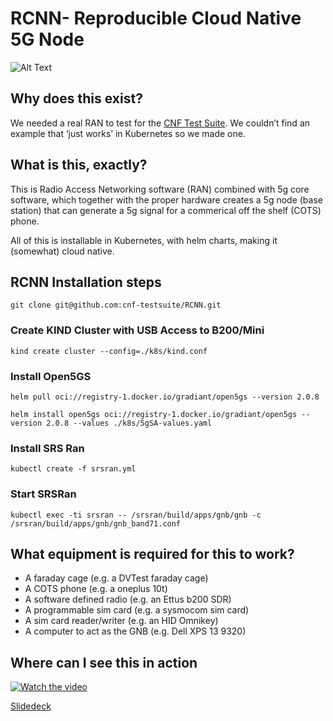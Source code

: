 # RCNN- Reproducible Cloud Native 5G Node 
![Alt Text](https://i.imgur.com/lXQG9MY.png)

## Why does this exist?
We needed a real RAN to test for the [CNF Test Suite](https://github.com/cnf-testsuite). We couldn’t find an example that ‘just works’ in Kubernetes so we made one.

## What is this, exactly?
This is Radio Access Networking software (RAN) combined with 5g core software, which together with the proper hardware creates a 5g node (base station) that can generate a 5g signal for a commerical off the shelf (COTS) phone. 

All of this is installable in Kubernetes, with helm charts, making it (somewhat) cloud native.

## RCNN Installation steps
`git clone git@github.com:cnf-testsuite/RCNN.git`

### Create KIND Cluster with USB Access to B200/Mini
`kind create cluster --config=./k8s/kind.conf`

### Install Open5GS
`helm pull oci://registry-1.docker.io/gradiant/open5gs --version 2.0.8`

`helm install open5gs oci://registry-1.docker.io/gradiant/open5gs --version 2.0.8 --values ./k8s/5gSA-values.yaml`

### Install SRS Ran
`kubectl create -f srsran.yml`

### Start SRSRan 
`kubectl exec -ti srsran -- /srsran/build/apps/gnb/gnb -c /srsran/build/apps/gnb/gnb_band71.conf`

## What equipment is required for this to work?

* A faraday cage (e.g. a DVTest faraday cage)
* A COTS phone (e.g. a oneplus 10t)
* A software defined radio (e.g. an Ettus b200 SDR)
* A programmable sim card (e.g. a sysmocom sim card)
* A sim card reader/writer (e.g. an HID Omnikey)
* A computer to act as the GNB (e.g. Dell XPS 13 9320)

## Where can I see this in action
[![Watch the video](https://img.youtube.com/vi/fa0zQGwJ_AM/hqdefault.jpg)](https://youtu.be/fa0zQGwJ_AM)

[Slidedeck](https://www.slideshare.net/WavellWatson/an-open-source-reproducible-cloud-native-5g-ran)

